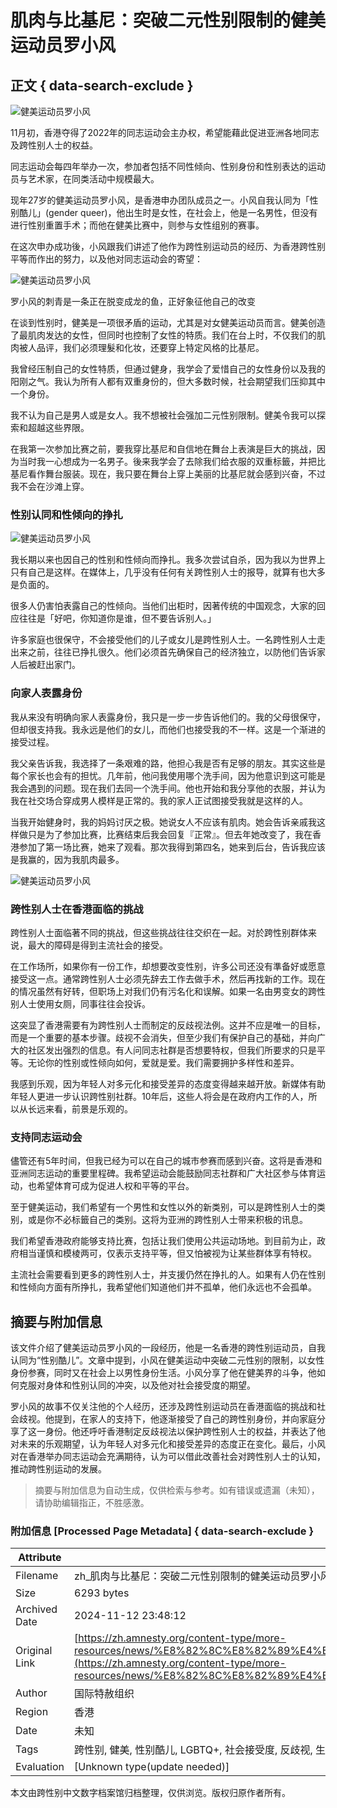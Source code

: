 # 肌肉与比基尼：突破二元性别限制的健美运动员罗小风

## 正文 { data-search-exclude }


![健美运动员罗小风](https://zh.amnesty.org/wp-content/uploads/2017/11/245228.jpg)

11月初，香港夺得了2022年的同志运动会主办权，希望能藉此促进亚洲各地同志及跨性别人士的权益。

同志运动会每四年举办一次，参加者包括不同性倾向、性别身份和性别表达的运动员与艺术家，在同类活动中规模最大。

现年27岁的健美运动员罗小风，是香港申办团队成员之一。小风自我认同为「性别酷儿」(gender queer)，他出生时是女性，在社会上，他是一名男性，但没有进行性别重置手术；而他在健美比赛中，则参与女性组别的赛事。

在这次申办成功後，小风跟我们讲述了他作为跨性别运动员的经历、为香港跨性别平等而作出的努力，以及他对同志运动会的寄望：

![健美运动员罗小风](https://zh.amnesty.org/wp-content/uploads/2017/11/245230-1024x433.jpg)

罗小风的刺青是一条正在脱变成龙的鱼，正好象征他自己的改变

在谈到性别时，健美是一项很矛盾的运动，尤其是对女健美运动员而言。健美创造了最肌肉发达的女性，但同时也控制了女性的特质。我们在台上时，不仅我们的肌肉被人品评，我们必须理髮和化妆，还要穿上特定风格的比基尼。

我曾经压制自己的女性特质，但通过健身，我学会了爱惜自己的女性身份以及我的阳刚之气。我认为所有人都有双重身份的，但大多数时候，社会期望我们压抑其中一个身份。

我不认为自己是男人或是女人。我不想被社会强加二元性别限制。健美令我可以探索和超越这些界限。

在我第一次参加比赛之前，要我穿比基尼和自信地在舞台上表演是巨大的挑战，因为当时我一心想成为一名男子。後来我学会了去除我们给衣服的双重标籤，并把比基尼看作舞台服装。现在，我只要在舞台上穿上美丽的比基尼就会感到兴奋，不过我不会在沙滩上穿。

### 性别认同和性倾向的挣扎

![健美运动员罗小风](https://zh.amnesty.org/wp-content/uploads/2017/11/245229-1-300x214.jpg)

我长期以来也因自己的性别和性倾向而挣扎。我多次尝试自杀，因为我以为世界上只有自己是这样。在媒体上，几乎没有任何有关跨性别人士的报导，就算有也大多是负面的。

很多人仍害怕表露自己的性倾向。当他们出柜时，因著传统的中国观念，大家的回应往往是「好吧，你知道你是谁，但不要告诉别人。」

许多家庭也很保守，不会接受他们的儿子或女儿是跨性别人士。一名跨性别人士走出来之前，往往已挣扎很久。他们必须首先确保自己的经济独立，以防他们告诉家人后被赶出家门。

### 向家人表露身份

我从来没有明确向家人表露身份，我只是一步一步告诉他们的。我的父母很保守，但却很支持我。我永远是他们的女儿，而他们也接受我的不一样。这是一个渐进的接受过程。

我父亲告诉我，我选择了一条艰难的路，他担心我是否有足够的朋友。其实这些是每个家长也会有的担忧。几年前，他问我使用哪个洗手间，因为他意识到这可能是我会遇到的问题。现在我们去同一个洗手间。他也开始和我分享他的衣服，并认为我在社交场合穿成男人模样是正常的。我的家人正试图接受我就是这样的人。

当我开始健身时，我的妈妈讨厌之极。她说女人不应该有肌肉。她会告诉亲戚我这样做只是为了参加比赛，比赛结束后我会回复『正常』。但去年她改变了，我在香港参加了第一场比赛，她来了观看。那次我得到第四名，她来到后台，告诉我应该是我赢的，因为我肌肉最多。

![健美运动员罗小风](https://zh.amnesty.org/wp-content/uploads/2017/11/245231-1.jpg)

### 跨性别人士在香港面临的挑战

跨性别人士面临著不同的挑战，但这些挑战往往交织在一起。对於跨性别群体来说，最大的障碍是得到主流社会的接受。

在工作场所，如果你有一份工作，却想要改变性别，许多公司还没有準备好或愿意接受这一点。通常跨性别人士必须先辞去工作去做手术，然后再找新的工作。现在的情况虽然有好转，但职场上对我们仍有污名化和误解。如果一名由男变女的跨性别人士使用女厕，同事往往会投诉。

这突显了香港需要有为跨性别人士而制定的反歧视法例。这并不应是唯一的目标，而是一个重要的基本步骤。歧视不会消失，但至少我们有保护自己的基础，并向广大的社区发出强烈的信息。有人问同志社群是否想要特权，但我们所要求的只是平等。无论你的性别或性倾向如何，爱就是爱。我们需要拥护多样性和差异。

我感到乐观，因为年轻人对多元化和接受差异的态度变得越来越开放。新媒体有助年轻人更进一步认识跨性别社群。10年后，这些人将会是在政府内工作的人，所以从长远来看，前景是乐观的。

### 支持同志运动会

儘管还有5年时间，但我已经为可以在自己的城市参赛而感到兴奋。这将是香港和亚洲同志运动的重要里程碑。我希望运动会能鼓励同志社群和广大社区参与体育运动，也希望体育可成为促进人权和平等的平台。

至于健美运动，我们希望有一个男性和女性以外的新类别，可以是跨性别人士的类别，或是你不必标籤自己的类别。这将为亚洲的跨性别人士带来积极的讯息。

我们希望香港政府能够支持比赛，包括让我们使用公共运动场地。到目前为止，政府相当谨慎和模棱两可，仅表示支持平等，但又怕被视为让某些群体享有特权。

主流社会需要看到更多的跨性别人士，并支援仍然在挣扎的人。如果有人仍在性别和性倾向方面有所挣扎，我希望他们知道他们并不孤单，他们永远也不会孤单。
<!-- tcd_original_link https://zh.amnesty.org/content-type/more-resources/news/%E8%82%8C%E8%82%89%E4%B8%8E%E6%AF%94%E5%9F%BA%E5%B0%BC%EF%BC%9A%E7%AA%81%E7%A0%B4%E4%BA%8C%E5%85%83%E6%80%A7%E5%88%AB%E9%99%90%E5%88%B6%E7%9A%84%E5%81%A5%E7%BE%8E%E8%BF%90%E5%8A%A8%E5%91%98%E7%BD%97/ -->
## 摘要与附加信息

<!-- tcd_abstract -->
该文件介绍了健美运动员罗小风的一段经历，他是一名香港的跨性别运动员，自我认同为“性别酷儿”。文章中提到，小风在健美运动中突破二元性别的限制，以女性身份参赛，同时又在社会上以男性身份生活。小风分享了他在健美界的斗争，他如何克服对身体和性别认同的冲突，以及他对社会接受度的期望。

罗小风的故事不仅关注他的个人经历，还涉及跨性别运动员在香港面临的挑战和社会歧视。他提到，在家人的支持下，他逐渐接受了自己的跨性别身份，并向家庭分享了这一身份。他还呼吁香港制定反歧视法以保护跨性别人士的权益，并表达了他对未来的乐观期望，认为年轻人对多元化和接受差异的态度正在变化。最后，小风对在香港举办同志运动会充满期待，认为可以借此改善社会对跨性别人士的认知，推动跨性别运动的发展。
<!-- tcd_abstract_end -->

> 摘要与附加信息为自动生成，仅供检索与参考。如有错误或遗漏（未知），请协助编辑指正，不胜感激。

### 附加信息 [Processed Page Metadata] { data-search-exclude }

| Attribute       | Value                                  |
|-----------------|----------------------------------------|
| Filename        | zh_肌肉与比基尼：突破二元性别限制的健美运动员罗小风_-_国际特赦组织.md                             |
| Size            | 6293 bytes                           |
| Archived Date   | 2024-11-12 23:48:12                             |
| Original Link   | [https://zh.amnesty.org/content-type/more-resources/news/%E8%82%8C%E8%82%89%E4%B8%8E%E6%AF%94%E5%9F%BA%E5%B0%BC%EF%BC%9A%E7%AA%81%E7%A0%B4%E4%BA%8C%E5%85%83%E6%80%A7%E5%88%AB%E9%99%90%E5%88%B6%E7%9A%84%E5%81%A5%E7%BE%8E%E8%BF%90%E5%8A%A8%E5%91%98%E7%BD%97/](https://zh.amnesty.org/content-type/more-resources/news/%E8%82%8C%E8%82%89%E4%B8%8E%E6%AF%94%E5%9F%BA%E5%B0%BC%EF%BC%9A%E7%AA%81%E7%A0%B4%E4%BA%8C%E5%85%83%E6%80%A7%E5%88%AB%E9%99%90%E5%88%B6%E7%9A%84%E5%81%A5%E7%BE%8E%E8%BF%90%E5%8A%A8%E5%91%98%E7%BD%97/)                       |
| Author          | 国际特赦组织                               |
| Region          | 香港                               |
| Date            | 未知                                 |
| Tags            | 跨性别, 健美, 性别酷儿, LGBTQ+, 社会接受度, 反歧视, 生命故事, 法律政策                                 |
| Evaluation            | [Unknown type(update needed)]                                 |
<!-- tcd_table_end -->

本文由跨性别中文数字档案馆归档整理，仅供浏览。版权归原作者所有。
